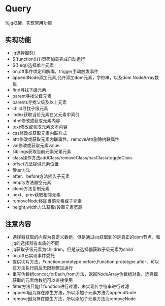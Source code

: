 # Query
仿jq框架，实现常用功能
## 实现功能
+ jq选择器$()
+ $(function(){})页面加载完成自动运行
+ $().eq()选择单个元素
+ on,off事件绑定和解绑，trigger手动触发事件
+ appendNode添加元素,允许添加dom元素，字符串，以及dom NodeArray数组
+ find寻找下级元素
+ parent寻找父级元素
+ parents寻找父级及以上元素
+ child寻找子级元素
+ index获取当前元素在父元素中索引
+ html修改或获取元素内容
+ text修改或获取元素文本内容
+ css修改或获取元素内联样式
+ attr修改或获取元素内联属性，removeAttr删除内联属性
+ val修改或获取元素value
+ siblings获取当前元素兄弟元素
+ class操作方法addClass/removeClass/hasClass/toggleClass
+ offset方法提供元素位置
+ filter方法
+ after、before方法插入子元素
+ empty方法置空元素
+ clone方法复制元素
+ next、prev获取相邻元素
+ removeNode移除当前元素或子元素
+ height,width方法获取/设置元素宽高

## 注意内容
+ 选择器获取的内容为自定义数组，但是通过eq获取到的是真正的dom节点，和jq的选择器有本质的不同
+ jq获取子级元素为children，但是该选择器获取子级元素为child
+ on,off已实现事件委托
+ 提供切片方法，Function.prototype.before,Function.prototype.after，可以在方法执行前后无限制累加运行
+ 重写伪数组concat,forEach,from方法，返回NodeArray伪数组对象，选择器获取的元素伪数组可以直接使用
+ filter方法只能传function进行过滤，未实现传字符串进行过滤
+ append因为存在原生方法，所以添加子元素方法为appendNode
+ remove因为存在原生方法，所以添加子元素方法为removeNode